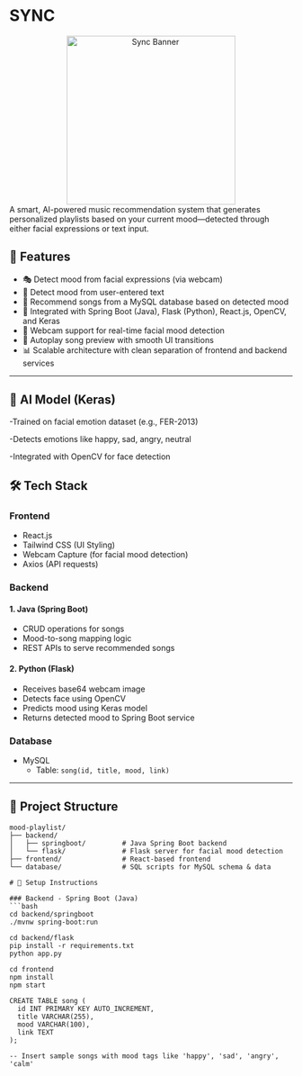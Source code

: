
# SYNC
<div align="center">
  <img src="https://sync-mb.vercel.app/assets/logo-dark.png" alt="Sync Banner" width="300">
</div>
A smart, AI-powered music recommendation system that generates personalized playlists based on your current mood—detected through either facial expressions or text input.

## 🌟 Features

- 🎭 Detect mood from facial expressions (via webcam)
- 💬 Detect mood from user-entered text
- 🎵 Recommend songs from a MySQL database based on detected mood
- 🚀 Integrated with Spring Boot (Java), Flask (Python), React.js, OpenCV, and Keras
- 📸 Webcam support for real-time facial mood detection
- 🎼 Autoplay song preview with smooth UI transitions
- 📊 Scalable architecture with clean separation of frontend and backend services

---

## 🤖 AI Model (Keras)
-Trained on facial emotion dataset (e.g., FER-2013)

-Detects emotions like happy, sad, angry, neutral

-Integrated with OpenCV for face detection



## 🛠️ Tech Stack

### Frontend
- React.js
- Tailwind CSS (UI Styling)
- Webcam Capture (for facial mood detection)
- Axios (API requests)

### Backend
#### 1. **Java (Spring Boot)**
- CRUD operations for songs
- Mood-to-song mapping logic
- REST APIs to serve recommended songs

#### 2. **Python (Flask)**
- Receives base64 webcam image
- Detects face using OpenCV
- Predicts mood using Keras model
- Returns detected mood to Spring Boot service

### Database
- MySQL
  - Table: `song(id, title, mood, link)`

---

## 📂 Project Structure

```plaintext
mood-playlist/
├── backend/
│   ├── springboot/         # Java Spring Boot backend
│   └── flask/              # Flask server for facial mood detection
├── frontend/               # React-based frontend
└── database/               # SQL scripts for MySQL schema & data

# 🚀 Setup Instructions

### Backend - Spring Boot (Java)
```bash
cd backend/springboot
./mvnw spring-boot:run

cd backend/flask
pip install -r requirements.txt
python app.py

cd frontend
npm install
npm start

CREATE TABLE song (
  id INT PRIMARY KEY AUTO_INCREMENT,
  title VARCHAR(255),
  mood VARCHAR(100),
  link TEXT
);

-- Insert sample songs with mood tags like 'happy', 'sad', 'angry', 'calm'
